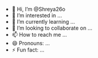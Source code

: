 - 👋 Hi, I’m @Shreya26o
- 👀 I’m interested in ...
- 🌱 I’m currently learning ...
- 💞️ I’m looking to collaborate on ...
- 📫 How to reach me ...
- 😄 Pronouns: ...
- ⚡ Fun fact: ...

<!---
Shreya26o/Shreya26o is a ✨ special ✨ repository because its `README.md` (this file) appears on your GitHub profile.
You can click the Preview link to take a look at your changes.
--->
